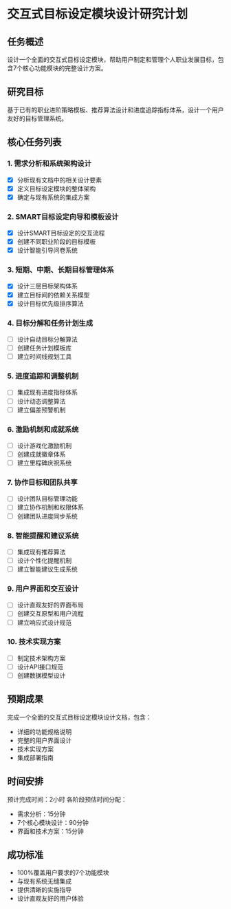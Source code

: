 # 交互式目标设定模块设计研究计划

## 任务概述
设计一个全面的交互式目标设定模块，帮助用户制定和管理个人职业发展目标，包含7个核心功能模块的完整设计方案。

## 研究目标
基于已有的职业进阶策略模板、推荐算法设计和进度追踪指标体系，设计一个用户友好的目标管理系统。

## 核心任务列表

### 1. 需求分析和系统架构设计
- [x] 分析现有文档中的相关设计要素
- [x] 定义目标设定模块的整体架构
- [x] 确定与现有系统的集成方案

### 2. SMART目标设定向导和模板设计
- [x] 设计SMART目标设定的交互流程
- [x] 创建不同职业阶段的目标模板
- [x] 设计智能引导问卷系统

### 3. 短期、中期、长期目标管理体系
- [x] 设计三层目标架构体系
- [x] 建立目标间的依赖关系模型
- [x] 设计目标优先级排序算法

### 4. 目标分解和任务计划生成
- [ ] 设计自动目标分解算法
- [ ] 创建任务计划模板库
- [ ] 建立时间线规划工具

### 5. 进度追踪和调整机制
- [ ] 集成现有进度指标体系
- [ ] 设计动态调整算法
- [ ] 建立偏差预警机制

### 6. 激励机制和成就系统
- [ ] 设计游戏化激励机制
- [ ] 创建成就徽章体系
- [ ] 建立里程碑庆祝系统

### 7. 协作目标和团队共享
- [ ] 设计团队目标管理功能
- [ ] 建立协作机制和权限体系
- [ ] 创建团队进度同步系统

### 8. 智能提醒和建议系统
- [ ] 集成现有推荐算法
- [ ] 设计个性化提醒机制
- [ ] 建立智能建议生成系统

### 9. 用户界面和交互设计
- [ ] 设计直观友好的界面布局
- [ ] 创建交互原型和用户流程
- [ ] 建立响应式设计规范

### 10. 技术实现方案
- [ ] 制定技术架构方案
- [ ] 设计API接口规范
- [ ] 创建数据模型设计

## 预期成果
完成一个全面的交互式目标设定模块设计文档，包含：
- 详细的功能规格说明
- 完整的用户界面设计
- 技术实现方案
- 集成部署指南

## 时间安排
预计完成时间：2小时
各阶段预估时间分配：
- 需求分析：15分钟
- 7个核心模块设计：90分钟
- 界面和技术方案：15分钟

## 成功标准
- 100%覆盖用户要求的7个功能模块
- 与现有系统无缝集成
- 提供清晰的实施指导
- 设计直观友好的用户体验